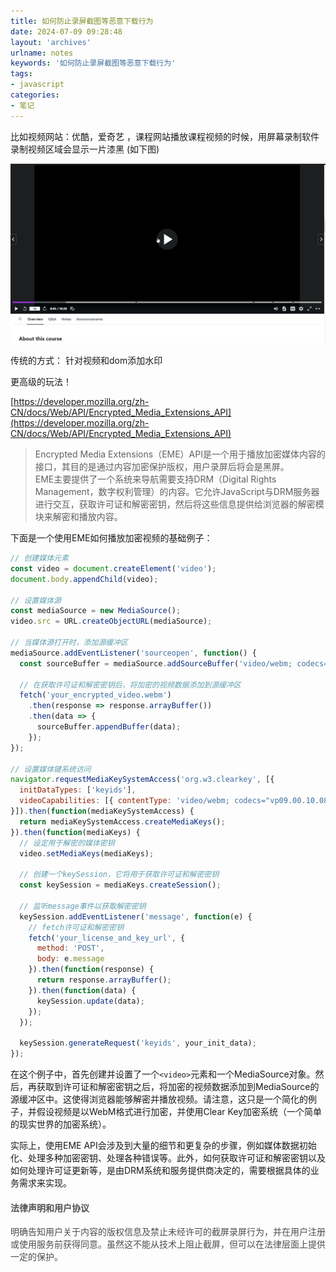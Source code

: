 ```yaml
---
title: 如何防止录屏截图等恶意下载行为
date: 2024-07-09 09:28:48
layout: 'archives'
urlname: notes
keywords: '如何防止录屏截图等恶意下载行为'
tags: 
- javascript
categories: 
- 笔记
---
```


比如视频网站：优酷，爱奇艺 ，课程网站播放课程视频的时候，用屏幕录制软件录制视频区域会显示一片漆黑 (如下图)

![](no-027/1.gif)



传统的方式： 针对视频和dom添加水印



更高级的玩法！ 

[https://developer.mozilla.org/zh-CN/docs/Web/API/Encrypted_Media_Extensions_API](https://developer.mozilla.org/zh-CN/docs/Web/API/Encrypted_Media_Extensions_API)



>Encrypted Media Extensions（EME）API是一个用于播放加密媒体内容的接口，其目的是通过内容加密保护版权，用户录屏后将会是黑屏。<br>
EME主要提供了一个系统来导航需要支持DRM（Digital Rights Management，数字权利管理）的内容。它允许JavaScript与DRM服务器进行交互，获取许可证和解密密钥，然后将这些信息提供给浏览器的解密模块来解密和播放内容。

下面是一个使用EME如何播放加密视频的基础例子：

```javascript
// 创建媒体元素
const video = document.createElement('video');
document.body.appendChild(video);

// 设置媒体源
const mediaSource = new MediaSource();
video.src = URL.createObjectURL(mediaSource);

// 当媒体源打开时，添加源缓冲区
mediaSource.addEventListener('sourceopen', function() {
  const sourceBuffer = mediaSource.addSourceBuffer('video/webm; codecs="opus,vp09.00.10.08"');

  // 在获取许可证和解密密钥后，将加密的视频数据添加到源缓冲区
  fetch('your_encrypted_video.webm')
    .then(response => response.arrayBuffer())
    .then(data => {
      sourceBuffer.appendBuffer(data);
    });
});

// 设置媒体键系统访问
navigator.requestMediaKeySystemAccess('org.w3.clearkey', [{
  initDataTypes: ['keyids'],
  videoCapabilities: [{ contentType: 'video/webm; codecs="vp09.00.10.08"' }]
}]).then(function(mediaKeySystemAccess) {
  return mediaKeySystemAccess.createMediaKeys();
}).then(function(mediaKeys) {
  // 设定用于解密的媒体密钥
  video.setMediaKeys(mediaKeys);

  // 创建一个keySession，它将用于获取许可证和解密密钥
  const keySession = mediaKeys.createSession();

  // 监听message事件以获取解密密钥
  keySession.addEventListener('message', function(e) {
    // fetch许可证和解密密钥
    fetch('your_license_and_key_url', {
      method: 'POST',
      body: e.message
    }).then(function(response) {
      return response.arrayBuffer();
    }).then(function(data) {
      keySession.update(data);
    });
  });

  keySession.generateRequest('keyids', your_init_data);
});
```

在这个例子中，首先创建并设置了一个`<video>`元素和一个MediaSource对象。然后，再获取到许可证和解密密钥之后，将加密的视频数据添加到MediaSource的源缓冲区中。这使得浏览器能够解密并播放视频。请注意，这只是一个简化的例子，并假设视频是以WebM格式进行加密，并使用Clear Key加密系统（一个简单的现实世界的加密系统）。

实际上，使用EME API会涉及到大量的细节和更复杂的步骤，例如媒体数据初始化、处理多种加密密钥、处理各种错误等。此外，如何获取许可证和解密密钥以及如何处理许可证更新等，是由DRM系统和服务提供商决定的，需要根据具体的业务需求来实现。



#### <font style="color:rgb(79, 79, 79);">法律声明和用户协议
<font style="color:rgb(77, 77, 77);">明确告知用户关于内容的版权信息及禁止未经许可的截屏录屏行为，并在用户注册或使用服务前获得同意。虽然这不能从技术上阻止截屏，但可以在法律层面上提供一定的保护。
